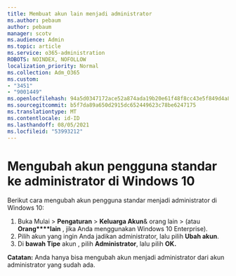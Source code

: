 ```yaml
---
title: Membuat akun lain menjadi administrator
ms.author: pebaum
author: pebaum
manager: scotv
ms.audience: Admin
ms.topic: article
ms.service: o365-administration
ROBOTS: NOINDEX, NOFOLLOW
localization_priority: Normal
ms.collection: Adm_O365
ms.custom:
- "3451"
- "9001449"
ms.openlocfilehash: 94a5d0347172ace52a874ada19b20e61f48f8cc43e5f849d4a8400a2288aeb88
ms.sourcegitcommit: b5f7da89a650d2915dc652449623c78be6247175
ms.translationtype: MT
ms.contentlocale: id-ID
ms.lasthandoff: 08/05/2021
ms.locfileid: "53993212"
---
```

# <a name="change-a-standard-user-account-to-an-administrator-in-windows-10"></a>Mengubah akun pengguna standar ke administrator di Windows 10

Berikut cara mengubah akun pengguna standar menjadi administrator di Windows 10:

1. Buka Mulai  >  **Pengaturan**  >  **Keluarga Akun**& orang lain  >  (atau **Orang****lain** , jika Anda menggunakan Windows 10 Enterprise).
2. Pilih akun yang ingin Anda jadikan administrator, lalu pilih **Ubah akun**.
3. Di **bawah Tipe** akun , pilih **Administrator**, lalu pilih **OK.**

**Catatan:** Anda hanya bisa mengubah akun menjadi administrator dari akun administrator yang sudah ada.